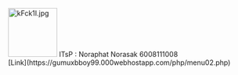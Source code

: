 <img src="https://www.picz.in.th/images/2018/10/23/kFck1I.jpg" alt="kFck1I.jpg" border="0" width="100" height="100"/>
ITsP : Noraphat Norasak 6008111008<br/>
[Link](https://gumuxbboy99.000webhostapp.com/php/menu02.php)
